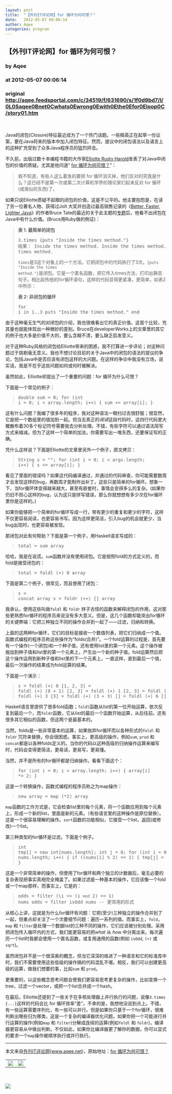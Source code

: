 ```yaml
---
layout: post
title:  "【外刊IT评论网】for 循环为何可恨？"
date:   2012-05-07 00:06:14
author: Aqee
categories: program
---
```


## 【外刊IT评论网】for 循环为何可恨？
### by Aqee
### at 2012-05-07 00:06:14
### original <http://aqee.feedsportal.com/c/34519/f/631690/s/1f0d9bd7/l/0L0Saqee0Bnet0Cwhats0Ewrong0Ewith0Ethe0Efor0Eloop0C/story01.htm>

<br><p>Java的闭包(Closure)特征最近成为了一个热门话题。一些精英正在起草一份议案，要在Java将来的版本中加入闭包特征。然而，提议中的闭包语法以及语言上的这种扩充受到了众多Java程序员的猛烈抨击。<span></span></p> <p>不久前，出版过数十本编程书籍的大作家<a href="http://www.elharo.com/">Elliotte Rusty Harold</a>发表了对Java中闭包的价值的质疑。尤其是他问道“ <a href="http://cafe.elharo.com/java/why-hate-the-for-loop/">for 循环为何可恨？</a>”：</p> <blockquote><p>我不知道，有些人这么着急的要把 for 循环消灭掉，他们反对的究竟是什么？这已经不是第一次或第二次计算机学界的理论家们起来反对 for 循环(或类似的东西)了。</p></blockquote> <p>如果只说Elliotte质疑不起眼的闭包的价值，这是不公平的。他主要抱怨是，在读了另一位著名人物、获得过Jolt 大奖并创造过最高销售记录的《<a href="http://bit.ly/Iw1wyH">Better, Faster, Lighter Java</a>》的作者Bruce Tate的最近的关于此主题的<a href="http://www-128.ibm.com/developerworks/java/library/j-cb01097.html">专题</a>后，他看不出闭包在Java中有什么价值。(Bruce用Ruby做的例证)：</p> <blockquote><p><span style="font-weight:bold">表 1. 最简单的闭包</span></p> <pre>3.times {puts "Inside the times method."} 结果： Inside the times method. Inside the times method. Inside the times method.</pre> <p><code>times</code>是3这个对象上的一个方法。它把闭包中的代码执行了3次。<code>{puts "Inside the times method."}</code>是闭包。它是一个匿名函数，把它传入times方法，打印出静态句子。相比起传统的for循环语句，这样的代码显得更紧凑，更简单，如表2中所示：</p> <p><span style="font-weight:bold">表 2: 非闭包的循环</span></p> <pre>for i in 1..3 puts "Inside the times method." end</pre> </blockquote> <p>由于这种毫无生气的对闭包的介绍，我也很难看出它的真正价值。这首个比较，充其量也就能体现出一种微妙的差别。Bruce在developerWorks上的文章里的其它的例子也大多是价值不大的，要么含糊不清，要么缺乏启发意义。</p> <p>对于这种Ruby风格的闭包给Elliotte带来的困惑，我不打算进一步评论；对这种问题过于挑剔毫无意义。我也不想讨论目前的关于Java中的闭包的语法的提议的争论，包括Java中是否应该有闭包这样的大问题。在这样的争论中我没有立场，说实话，我是不在乎这些问题如何或何时被解决。</p> <p>虽然如此，Elliotte却提出了一个重要的问题：for 循环为什么可恨？</p> <p>下面是一个常见的例子：</p> <blockquote> <pre>double sum = 0; for (int i = 0; i &lt; array.length; i++) { sum += array[i]; }</pre> </blockquote> <p>这有什么问题？我编了很多年的程序，我对这种语法一眼扫过去很舒服；很显然，它是把一个数组里的值加到一起。但当去真正的<em>阅读</em>这段代码时，这四行代码里大概散布着30多个标记符号需要我去分析处理。不错，有些字符可以通过语法简写方式来缩减。但为了这样一个简单的加法，你需要写出一堆东西，还要保证写的正确。</p> <p>凭什么这样说？下面是Elliotte的文章里另外一个例子，原文拷贝：</p> <blockquote> <pre>String s = &quot;&quot;; for (int i = 0; i &lt; args.length; i++) { s += array[i]; }</pre> </blockquote> <p>看见了里面的错误吗？如果这代码编译通过，并通过的代码审查，你可能需要数周才会发现这样的bug，再数周才能制作出补丁。这些只是简单的for循环。想象一下，当for循环体变得越来越大，甚至有嵌套时，事情会变得多么的复杂。(如果你仍旧不担心这样的bug，认为这只是拼写错误，那么你就想想有多少次在for循环里你是这样的。)</p> <p>如果你能够把一个简单的for循环写成一行，带有更少的重复和更少的字符，这样不仅更容易阅读，也更容易书写。因为这样更简洁，引入bug的机会就更少，当bug出现时，也更容易被发现。</p> <p>那闭包对此有何帮助？下面是第一个例子，用Haskell语言写成的：</p> <blockquote> <pre>total = sum array</pre> </blockquote> <p>哈哈，我是在说谎。<code>sum</code>函数并没有使用闭包。它是按照fold的方式定义的，而fold是接受闭包的：</p> <blockquote> <pre>total = foldl (+) 0 array</pre> </blockquote> <p>下面是第二个例子，很常见，而且使用了闭包：</p> <blockquote> <pre>s = concat array s = foldr (++) [] array</pre> </blockquote> <p>我承认，使用这些叫做<code>foldl</code> 和 <code>foldr</code> 样子古怪的函数来解释闭包的作用，这对那些更熟悉for循环的程序员来说没有多大意义。但是，这几个函数却能突出for循环的关键弊端：它把三种独立不同的操作合并到一起了——过滤，归纳和转换。</p> <p>上面的这两种for循环，它们的目标是接收一个数值列表，把它们归纳成一个值。函数式编程的程序员称这些操作为“folds(合并)”。一个fold运算的过程是，首先要有一个操作(一个闭包)和一个种子值，还有使用list里的第一个元素。这个操作被施加到种子值和list里的第一个元素上，产生出一个新的种子值。fold运算然后把这个操作运用到新种子值和list里的下一个元素上，一直这样，直到最后一个值，最后一次操作的结果成为fold运算的结果。</p> <p>下面是一个演示：</p> <blockquote> <pre>s = foldl (+) 0 [1, 2, 3] = foldl (+) (0 + 1) [2, 3] = foldl (+) 1 [2, 3] = foldl (+) (1 + 2) [3] = foldl (+) 3 [3] = foldl (+) (3 + 3) [] = foldl (+) 6 [] = 6</pre> </blockquote> <p>Haskell语言里提供了很多fold函数；<code>foldl</code>函数从list的第一位开始运算，依次反复到最后一个，而<code>foldr</code>函数，它从list的最后一个函数开始运算，从后往前。还有很多其它相似的函数，但这两个是最基本的。</p> <p>当然，folds是一些非常基本的运算，如果抛弃for循环而以各种形式的<code>foldl</code> 和 <code>foldr</code> 咒符来替换，你会很困惑。事实上，更高级的操作，例如<code>sum</code>, <code>prod</code> 和 <code>concat</code>都是以各种folds定义的。当你的代码以这种高级的归纳操作运算来编写时，代码会变得更简洁，更易读，更易写，更易懂。</p> <p>当然，并不是所有的for循环都是归纳操作。看看下面这个：</p> <blockquote> <pre>for (int i = 0; i &lt; array.length; i++) { array[i] *= 2; }</pre> </blockquote> <p>这是一个转换操作，函数式编程的程序员称之为map操作：</p> <blockquote> <pre>new_array = map (*2) array</pre> </blockquote> <p><code>map</code>函数的工作方式是，它会检查list里的每个元素，将一个函数应用到每个元素上，形成一个新的list，里面是新的元素。（有些语言里的这种操作是原位替换）。这是一个很容易理解的操作。<code>sort</code>函数的功能相似，它接受一个list，返回(或修改)一个list。</p> <p>第三种类型的for循环是过滤。下面是个例子。</p> <blockquote> <pre>int tmp[] = new int[nums.length]; int j = 0; for (int i = 0; i &lt; nums.length; i++) { if ((nums[i] % 2) == 1) { tmp[j] = nums[i]; j++; } }</pre> </blockquote> <p>这是一个非常简单的操作，但使用了for循环和两个独立的计数器后，毫无必要的复杂表现把事实真相完全掩盖了。如果过滤是一种基本的操作，它应该像一个fold或一个map那样，而事实上，它是的：</p> <blockquote> <pre>odds = filter (\i =&gt; (i `mod` 2) == 1) nums odds = filter isOdd nums -- 更常用的形式</pre> </blockquote> <p>从核心上讲，这就是为什么for循环有问题：它把(至少)三种独立的操作合并到了一起，但重点却关注了一个次要细节问题：遍历一系列的值。而事实上，<code>fold</code>，<code>map</code> 和 <code>filter</code>是处理一个数据list的三种不同的操作，它们应该被分别处理。采用把闭包传入循环内的方式，我们能更容易的把<span style="font-style:italic">what</span> 从 <span style="font-style:italic">how</span> 中分离出来。每次遍历一个list时我都会使用一个匿名函数，或复用通用的函数(例如 <code>isOdd</code>, <code>(+)</code> 或 <code>sqrt</code>)。</p> <p>虽然闭包并不是一个很深奥的概念，但当它深深的烙进了一种语言和它的标准库中时，我们不需要使用这些低级的操作搞的代码混乱不堪。相反，我们可以创建更高级的运算，做我们想要的事，比如<code>sum</code> 和 <code>prod</code>。</p> <p>更重要的，以这些概念思考问题会使我们更容易思考更复杂的操作，比如变换一个tree，过滤一个vector，或把一个list合并成一个hash。</p> <p>在最后，Elliotte还提到了一些关于在多核处理器上并行执行的问题，说像<code>3.times {...}</code>这样的代码会比 for 循环效率“差”。不幸的是，我想他没说到点上。不错，有一些运算需要序列化，有一些可以并行。但是如果你只基于一个for循环，很难判断出哪些归为哪类，这是一个复杂的编译器优化问题。如果你把一个可能进行并行运算的操作(例如<code>map</code> 和 <code>filter</code>)分解成连续的运算(例如<code>foldl</code> 和 <code>foldr</code>)，编译器更容易从中做出判断。不仅如此，如果你比编译器更了解你的数据，你可以显式的要求一个<code>map</code>操作被顺序执行或并行执行。</p> <hr>本文来自<a href="http://www.aqee.net">外刊IT评论网</a>(<a href="http://www.aqee.net">www.aqee.net</a>)，原始地址：<a href="http://www.aqee.net/whats-wrong-with-the-for-loop/" rel="bookmark">for 循环为何可恨？</a><br><img width="1" height="1" src="http://aqee.feedsportal.com/c/34519/f/631690/s/1f0d9bd7/mf.gif" border="0"><div><table border="0"><tr><td valign="middle"><a href="http://share.feedsportal.com/viral/sendEmail.cfm?lang=en&amp;title=%E3%80%90%E5%A4%96%E5%88%8AIT%E8%AF%84%E8%AE%BA%E7%BD%91%E3%80%91for+%E5%BE%AA%E7%8E%AF%E4%B8%BA%E4%BD%95%E5%8F%AF%E6%81%A8%EF%BC%9F&amp;link=http%3A%2F%2Fwww.aqee.net%2Fwhats-wrong-with-the-for-loop%2F"><img src="http://res3.feedsportal.com/images/emailthis2.gif" border="0"></a></td><td valign="middle"><a href="http://res.feedsportal.com/viral/bookmark.cfm?title=%E3%80%90%E5%A4%96%E5%88%8AIT%E8%AF%84%E8%AE%BA%E7%BD%91%E3%80%91for+%E5%BE%AA%E7%8E%AF%E4%B8%BA%E4%BD%95%E5%8F%AF%E6%81%A8%EF%BC%9F&amp;link=http%3A%2F%2Fwww.aqee.net%2Fwhats-wrong-with-the-for-loop%2F"><img src="http://res3.feedsportal.com/images/bookmark.gif" border="0"></a></td></tr></table></div><br><br><a href="http://da.feedsportal.com/r/133515266867/u/0/f/631690/c/34519/s/1f0d9bd7/a2.htm"><img src="http://da.feedsportal.com/r/133515266867/u/0/f/631690/c/34519/s/1f0d9bd7/a2.img" border="0"></a><img width="1" height="1" src="http://pi.feedsportal.com/r/133515266867/u/0/f/631690/c/34519/s/1f0d9bd7/a2t.img" border="0"><img src="http://www1.feedsky.com/t1/638426626/aqee-net/feedsky/s.gif?r=http://aqee.feedsportal.com/c/34519/f/631690/s/1f0d9bd7/l/0L0Saqee0Bnet0Cwhats0Ewrong0Ewith0Ethe0Efor0Eloop0C/story01.htm" border="0" height="0" width="0">
